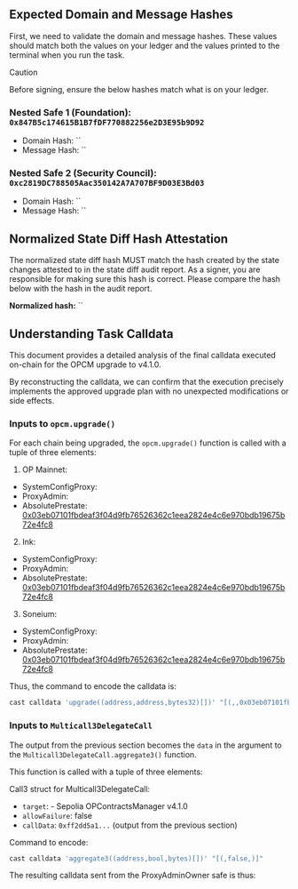 ## Expected Domain and Message Hashes

First, we need to validate the domain and message hashes. These values should match both the values on your ledger and
the values printed to the terminal when you run the task.

> [!CAUTION]
>
> Before signing, ensure the below hashes match what is on your ledger.
>
> ### Nested Safe 1 (Foundation): `0x847B5c174615B1B7fDF770882256e2D3E95b9D92`
>
> - Domain Hash: ``
> - Message Hash: ``
> ### Nested Safe 2 (Security Council): `0xc2819DC788505Aac350142A7A707BF9D03E3Bd03`
>
> - Domain Hash: ``
> - Message Hash: ``

## Normalized State Diff Hash Attestation

The normalized state diff hash MUST match the hash created by the state changes attested to in the state diff audit report.
As a signer, you are responsible for making sure this hash is correct. Please compare the hash below with the hash in the audit report.

**Normalized hash:** ``


## Understanding Task Calldata

This document provides a detailed analysis of the final calldata executed on-chain for the OPCM upgrade to v4.1.0.

By reconstructing the calldata, we can confirm that the execution precisely implements the approved upgrade plan with no unexpected modifications or side effects.

### Inputs to `opcm.upgrade()`

For each chain being upgraded, the `opcm.upgrade()` function is called with a tuple of three elements:

1. OP Mainnet:

- SystemConfigProxy: []()
- ProxyAdmin: []()
- AbsolutePrestate: [0x03eb07101fbdeaf3f04d9fb76526362c1eea2824e4c6e970bdb19675b72e4fc8](https://github.com/ethereum-optimism/superchain-registry/blob/d82a61168fd1d7ef522ed8e213ce23c853031495/validation/standard/standard-prestates.toml#L6)

2. Ink:

- SystemConfigProxy: []()
- ProxyAdmin: []()
- AbsolutePrestate: [0x03eb07101fbdeaf3f04d9fb76526362c1eea2824e4c6e970bdb19675b72e4fc8](https://github.com/ethereum-optimism/superchain-registry/blob/d82a61168fd1d7ef522ed8e213ce23c853031495/validation/standard/standard-prestates.toml#L6)

3. Soneium:

- SystemConfigProxy: []()
- ProxyAdmin: []()
- AbsolutePrestate: [0x03eb07101fbdeaf3f04d9fb76526362c1eea2824e4c6e970bdb19675b72e4fc8](https://github.com/ethereum-optimism/superchain-registry/blob/d82a61168fd1d7ef522ed8e213ce23c853031495/validation/standard/standard-prestates.toml#L6)

Thus, the command to encode the calldata is:

```bash 
cast calldata 'upgrade((address,address,bytes32)[])' "[(,,0x03eb07101fbdeaf3f04d9fb76526362c1eea2824e4c6e970bdb19675b72e4fc8),(,,0x03eb07101fbdeaf3f04d9fb76526362c1eea2824e4c6e970bdb19675b72e4fc8),(,,0x03eb07101fbdeaf3f04d9fb76526362c1eea2824e4c6e970bdb19675b72e4fc8)]"
```

### Inputs to `Multicall3DelegateCall`

The output from the previous section becomes the `data` in the argument to the `Multicall3DelegateCall.aggregate3()` function.

This function is called with a tuple of three elements:

Call3 struct for Multicall3DelegateCall:

- `target`: []() - Sepolia OPContractsManager v4.1.0
- `allowFailure`: false
- `callData`: `0xff2dd5a1...` (output from the previous section)

Command to encode:

```bash
cast calldata 'aggregate3((address,bool,bytes)[])' "[(,false,)]"
```

The resulting calldata sent from the ProxyAdminOwner safe is thus:

```

```